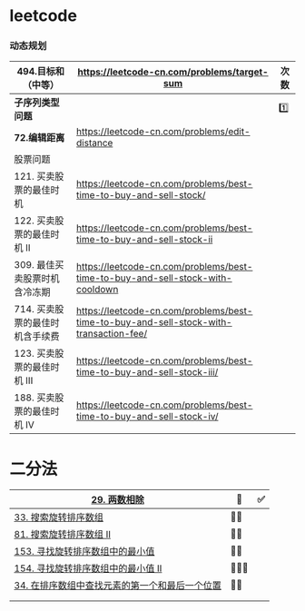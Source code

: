 # leetcode



### 动态规划



| 494.目标和（中等）              | https://leetcode-cn.com/problems/target-sum                  | 次数  |
| ------------------------------- | ------------------------------------------------------------ | ----- |
| **子序列类型问题**              |                                                              | :one: |
| **72.编辑距离**                 | https://leetcode-cn.com/problems/edit-distance               |       |
| 股票问题                        |                                                              |       |
| 121. 买卖股票的最佳时机         | https://leetcode-cn.com/problems/best-time-to-buy-and-sell-stock/ |       |
| 122. 买卖股票的最佳时机 II      | https://leetcode-cn.com/problems/best-time-to-buy-and-sell-stock-ii |       |
| 309. 最佳买卖股票时机含冷冻期   | https://leetcode-cn.com/problems/best-time-to-buy-and-sell-stock-with-cooldown |       |
| 714. 买卖股票的最佳时机含手续费 | https://leetcode-cn.com/problems/best-time-to-buy-and-sell-stock-with-transaction-fee/ |       |
| 123. 买卖股票的最佳时机 III     | https://leetcode-cn.com/problems/best-time-to-buy-and-sell-stock-iii/ |       |
| 188. 买卖股票的最佳时机 IV      | https://leetcode-cn.com/problems/best-time-to-buy-and-sell-stock-iv/ |       |



# 二分法

| [29. 两数相除](https://leetcode-cn.com/problems/divide-two-integers/) | 🙂    | ✅    |
| ------------------------------------------------------------ | ---- | ---- |
| [33. 搜索旋转排序数组](https://leetcode-cn.com/problems/search-in-rotated-sorted-array/) | 🙂🙂   |      |
| [81. 搜索旋转排序数组 II](https://leetcode-cn.com/problems/search-in-rotated-sorted-array-ii/) | 🙂🙂   |      |
| [153. 寻找旋转排序数组中的最小值](https://leetcode-cn.com/problems/find-minimum-in-rotated-sorted-array/) | 🙂🙂   |      |
| [154. 寻找旋转排序数组中的最小值 II](https://leetcode-cn.com/problems/find-minimum-in-rotated-sorted-array-ii/) | 🙂🙂🙂  |      |
| [34. 在排序数组中查找元素的第一个和最后一个位置](https://leetcode-cn.com/problems/find-first-and-last-position-of-element-in-sorted-array/) | 🙂🙂   |      |
|                                                              |      |      |
|                                                              |      |      |

